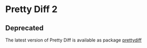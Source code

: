 # Pretty Diff 2

## Deprecated
The latest version of Pretty Diff is available as package [prettydiff](https://www.npmjs.com/package/prettydiff)
